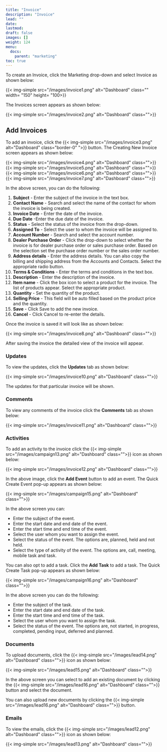 ```yaml
---
title: "Invoice"
description: "Invoice"
lead: ""
date:
lastmod:
draft: false
images: []
weight: 124
menu:
  docs:
    parent: "marketing"
toc: true
---
```


To create an Invoice, click the Marketing drop-down and select Invoice as shown below:

{{< img-simple src="/images/invoice1.png"  alt="Dashboard" class="" width= "150" height= "100>}}

The Invoices screen appears as shown below:

{{< img-simple src="/images/invoice2.png"  alt="Dashboard" class="">}}

## Add Invoices
To add an invoice, click the {{< img-simple src="/images/invoice3.png"  alt="Dashboard" class="border-0" ">}} button. The Creating New Invoice screen appears as shown below:

{{< img-simple src="/images/invoice4.png"  alt="Dashboard" class="">}}
{{< img-simple src="/images/invoice5.png"  alt="Dashboard" class="">}}
{{< img-simple src="/images/invoice6.png"  alt="Dashboard" class="">}}
{{< img-simple src="/images/invoice7.png"  alt="Dashboard" class="">}}

In the above screen, you can do the following:

1.	**Subject** - Enter the subject of the invoice in the text box.
2.	**Contact Name** - Search and select the name of the contact for whom the invoice is being created.
3.	**Invoice Date** - Enter the date of the invoice.
4.	**Due Date** -Enter the due date of the invoice.
5.  **Status** - Select the status of the invoice from the drop-down.
6.	**Assigned To** - Select the user to whom the invoice will be assigned to.
7.	**Account Number** - Search and select the account number.
8.	**Dealer Purchase Order** - Click the drop-down to select whether the invoice is for dealer purchase order or sales purchase order. Based on the selection set the purchase order number or the sales order number.
9.	**Address details** - Enter the address details. You can also copy the billing and shipping address from the Accounts and Contacts. Select the appropriate radio button.
10.	**Terms & Conditions** - Enter the terms and conditions in the text box.
11.	**Description** - Enter the description of the invoice.
12.	**Item name** - Click the box icon to select a product for the invoice. The list of products appear. Select the appropriate product.
13.	**Quantity** - Set the quantity of the product.
14.	**Selling Price** - This field will be auto filled based on the product price and the quantity.
28.	**Save** - Click Save to add the new invoice.
29.	**Cancel** - Click Cancel to re-enter the details.

Once the invoice is saved it will look like as shown below:

{{< img-simple src="/images/invoice8.png"  alt="Dashboard" class="">}}

After saving the invoice the detailed view of the invoice will appear.

### Updates

To view the updates, click the **Updates** tab as shown below:

{{< img-simple src="/images/invoice10.png"  alt="Dashboard" class="">}}

The updates for that particular invoice will be shown.

### Comments

To view any comments of the invoice click the **Comments** tab as shown below:

{{< img-simple src="/images/invoice11.png"  alt="Dashboard" class="">}}

### Activities

To add an activity to the invoice click the {{< img-simple src="/images/campaign13.png"  alt="Dashboard" class="">}} icon as shown below:

{{< img-simple src="/images/invoice12.png"  alt="Dashboard" class="">}}

In the above image, click the **Add Event** button to add an event. The Quick Create Event pop-up appears as shown below:

{{< img-simple src="/images/campaign15.png"  alt="Dashboard" class="">}}

In the above screen you can:

* Enter the subject of the event.
* Enter the start date and end date of the event.
* Enter the start time and end time of the event.
* Select the user whom you want to assign the event.
* Select the status of the event. The options are, planned, held and not held.
* Select the type of activity of the event. The options are, call, meeting, mobile task and task.

You can also opt to add a task. Click the **Add Task** to add a task. The Quick Create Task pop-up appears as shown below:

{{< img-simple src="/images/campaign16.png"  alt="Dashboard" class="">}}

In the above screen you can do the following:

* Enter the subject of the task.
* Enter the start date and end date of the task.
* Enter the start time and end time of the task.
* Select the user whom you want to assign the task.
* Select the status of the event. The options are, not started, in progress, completed,  pending input, deferred and planned.

### Documents

To upload documents, click the {{< img-simple src="/images/lead14.png"  alt="Dashboard" class="">}} icon as shown below:

{{< img-simple src="/images/lead15.png"  alt="Dashboard" class="">}}

In the above screen you can select to add an existing document by clicking the {{< img-simple src="/images/lead16.png"  alt="Dashboard" class="">}} button and select the document.

You can also upload new documents by clicking the {{< img-simple src="/images/lead16.png"  alt="Dashboard" class="">}} button.

### Emails

To view the emails, click the {{< img-simple src="/images/lead12.png"  alt="Dashboard" class="">}}  icon as shown below:

{{< img-simple src="/images/lead13.png"  alt="Dashboard" class="">}}
